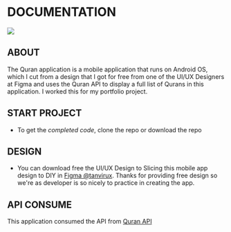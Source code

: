 # DOCUMENTATION

<img src="https://i.postimg.cc/2jGvYfGg/Cover.png"/>

## ABOUT
The Quran application is a mobile application that runs on Android OS, which I cut from a design that I got for free from one of the UI/UX Designers at Figma and uses the Quran API to display a full list of Qurans in this application. I worked this for my portfolio project.

## START PROJECT
- To get the *completed code*, clone the repo or download the repo

## DESIGN
- You can download free the UI/UX Design to Slicing this mobile app design to DIY in <a href="https://www.figma.com/@tanvirux">Figma @tanvirux</a>. Thanks for providing free design so we're as developer is so nicely to practice in creating the app.

## API CONSUME

This application consumed the API from <a href="https://quran-endpoint.vercel.app/">Quran API</a>


